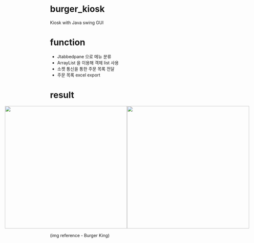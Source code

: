 # burger_kiosk
Kiosk with Java swing GUI

# function
- Jtabbedpane 으로 메뉴 분류
- ArrayList<JPanel> 을 이용해 객체 list 사용
- 소켓 통신을 통한 주문 목록 전달
- 주문 목록 excel export

# result
<div style="display: flex; justify-content: center; align-items: center;">
    <img src="https://github.com/hj78080/burger_kiosk/assets/137899379/5df2c321-097e-42b6-8a03-9269d833845f" style="height: 400px; width: auto;">
    <img src="https://github.com/hj78080/burger_kiosk/assets/137899379/f9ea2e77-0ade-48d3-b3ae-4fafdb2264b7" style="height: 400px; width: auto;">
</div>

(img reference - Burger King)
